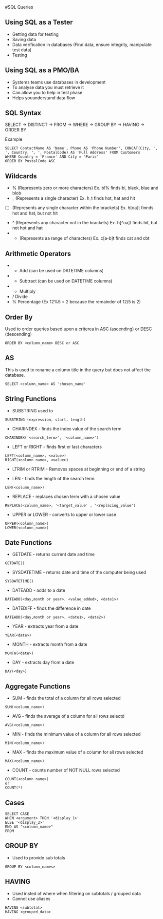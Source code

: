 #SQL Queries

## Using SQL as a Tester
- Getting data for testing
- Saving data
- Data verification in databases (Find data, ensure integrity, manipulate test data)
- Testing

## Using SQL as a PMO/BA
- Systems teams use databases in development
- To analyse data you must retrieve it
- Can allow you to help in test phase
- Helps youunderstand data flow

## SQL Syntax
SELECT -> DISTINCT -> FROM -> WHERE -> GROUP BY -> HAVING -> ORDER BY

Example
```
SELECT ContactName AS 'Name', Phone AS 'Phone Number', CONCAT(City, ', ', Country, ', ', PostalCode) AS 'Full Address' FROM Customers
WHERE Country = 'France' AND City = 'Paris'
ORDER BY PostalCode ASC
```

## Wildcards
- % (Represents zero or more characters) Ex. bl% finds bl, black, blue and blob
- _ (Represents a single character) Ex. h_t finds hot, hat and hit
- [ ] (Represents any single character within the brackets) Ex. h[oa]t finnds hot and hat, but not hit
- ^ (Represents any character not in the brackets) Ex. h[^oa]t finds hit, but not hot and hat
- - (Represents aa range of characters) Ex. c[a-b]t finds cat and cbt

## Arithmetic Operators
- + Add (can be used on DATETIME columns)
- - Subtract (can be used on DATETIME columns)
- * Multiply 
- / Divide
- % Percentage (Ex 12%5 = 2 because the remainder of 12/5 is 2)

## Order By
Used to order queries based upon a criterea in ASC (ascending) or DESC (descending)
```
ORDER BY <column_name> DESC or ASC
```

## AS
This is used to rename a column title in the query but does not affect the database.
```
SELECT <column_name> AS 'chosen_name'
```

## String Functions
- SUBSTRING used to 
```
SUBSTRING (expression, start, length)
```

- CHARINDEX - finds the index value of the search term
```
CHARINDEX('<search_term>', '<column_name>')
```

- LEFT or RIGHT - finds first or last characters
```
LEFT(<column_name>, <value>) 
RIGHT(<column_name>, <value>)
```

- LTRIM or RTRIM - Removes spaces at beginning or end of a string

- LEN - finds the length of the search term
```
LEN(<column_name>)
```

- REPLACE - replaces chosen term with a chosen value
```
REPLACE(<column_name>, '<target_value' , '<replacing_value')
```

- UPPER or LOWER - converts to upper or lower case
```
UPPER(<column_name>)
LOWER(<column_name>)
```

## Date Functions
- GETDATE - returns current date and time
```
GETDATE()
```

- SYSDATETIME - returns date and time of the computer being used
```
SYSDATETIME()
```

- DATEADD - adds to a date
```
DATEADD(<day,month or year>, <value_added>, <date1>)
```

- DATEDIFF - finds the difference in date
```
DATEADD(<day,month or year>, <date1>, <date2>)
```

- YEAR - extracts year from a date
```
YEAR(<date>)
```

- MONTH - extracts month from a date
```
MONTH(<date>)
```

- DAY - extracts day from a date
```
DAY(<day>)
```

## Aggregate Functions
- SUM - finds the total of a column for all rows selected
```
SUM(<column_name>)
```

- AVG - finds the average of a column for all rows selectd
```
AVG(<column_name>)
```

- MIN - finds the minimum value of a column for all rows selected
```
MIN(<column_name>)
```

- MAX - finds the maximum value of a column for all rows selected
```
MAX(<column_name>)
```

- COUNT - counts number of NOT NULL rows selected
```
COUNT(<column_name>)
or
COUNT(*)
```

## Cases
```
SELECT CASE
WHEN <argument> THEN '<display_1>'
ELSE '<display_2>'
END AS "<column_name>"
FROM 
```

## GROUP BY
- Used to provide sub totals
```
GROUP BY <column_names>
```
 
## HAVING
- Used insted of where when filtering on subtotals / grouped data
- Cannot use aliases 

```
HAVING <subtotal>
HAVING <grouped_data>
```
